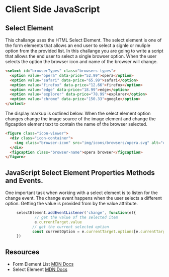 # Client Side JavaScript

## Select Element

This challange uses the HTML Select Element. The select element is one of the form elements that allows an end user to select a signle or muliple option from the provided list. In this challange you are going to write a script that allows the end user to select a single browser option. When the user selects the option the browser icon and name of the browser will change.

```html
<select id="browserTypes" class="browsers-types">
  <option value="opera" data-price="52.99">opera</option>
  <option value="safari" data-price="65.99">safari</option>
  <option value="firefox" data-price="12.66">firefox</option>
  <option value="edge" data-price="18.99">edge</option>
  <option value="explorer" data-price="78.99">explorer</option>
  <option value="chrome" data-price="150.33">google</option>
</select>
```

The display markup is outlined below. When the select element option changes change the image source of the image element and change the figcaption element text to contain the name of the browser selected.

```html
<figure class="icon-viewer">
  <div class="icon-container">
    <img class="browser-icon" src="img/icons/browsers/opera.svg" alt="opera" />
  </div>
  <figcaption class="browser-name">opera browser</figcaption>
</figure>
```

## JavaScript Select Element Properties Methods and Events.
One important task when working with a select element is to listen for the change event. The change event happens when the user selects a different option. Getting the value is provided from by the value attribute.
```javascript
     selectElement.addEventListener('change', function(e){
             // get the value of the selected item
             e.currentTarget.value
            // get the current selected option
            const currentOption = e.currentTarget.options[e.currentTarget.selectedIndex];
     })
```

## Resources

- Form Element List [MDN Docs](https://developer.mozilla.org/en-US/docs/Web/HTML/Element/form)
- Select Element [MDN Docs ](https://developer.mozilla.org/en-US/docs/Web/API/HTMLSelectElement)
